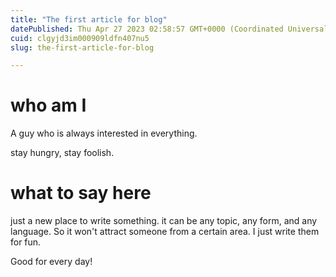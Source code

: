 ```yaml
---
title: "The first article for blog"
datePublished: Thu Apr 27 2023 02:58:57 GMT+0000 (Coordinated Universal Time)
cuid: clgyjd3im000909ldfn407nu5
slug: the-first-article-for-blog

---
```


# who am I

A guy who is always interested in everything.

stay hungry, stay foolish.

# what to say here

just a new place to write something. it can be any topic, any form, and any language. So it won't attract someone from a certain area. I just write them for fun.

Good for every day!